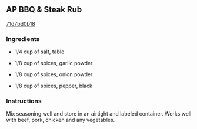 ## AP BBQ & Steak Rub

[71d7bd0b18](https://cookpad.com/us/recipes/352679-ap-bbq-steak-rub)

### Ingredients

 - 1/4 cup of salt, table

 - 1/8 cup of spices, garlic powder

 - 1/8 cup of spices, onion powder

 - 1/8 cup of spices, pepper, black

### Instructions

Mix seasoning well and store in an airtight and labeled container. Works well with beef, pork, chicken and any vegetables.